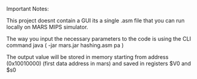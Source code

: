 Important Notes:

This project doesnt contain a GUI its a single .asm file that you can run locally on MARS MIPS simulator.

The way you input the necessary parameters to the code is using the CLI command java ( -jar mars.jar hashing.asm pa <initial-integer-value>   )

 The output value will be stored in memory starting from address (0x10010000) (first data address in mars) and saved in registers $V0 and $s0

 
